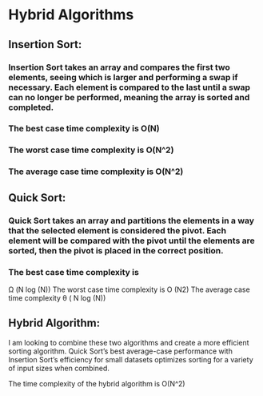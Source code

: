 # Hybrid Algorithms

## Insertion Sort:

### Insertion Sort takes an array and compares the first two elements, seeing which is larger and performing a swap if necessary. Each element is compared to the last until a swap can no longer be performed, meaning the array is sorted and completed.

### The best case time complexity is O(N)
### The worst case time complexity is O(N^2)
### The average case time complexity is O(N^2)

## Quick Sort:

### Quick Sort takes an array and partitions the elements in a way that the selected element is considered the pivot. Each element will be compared with the pivot until the elements are sorted, then the pivot is placed in the correct position.

### The best case time complexity is 
Ω (N log (N))
The worst case time complexity is O (N2)
The average case time complexity
θ 
( N log (N))

## Hybrid Algorithm:

I am looking to combine these two algorithms and create a more efficient sorting algorithm. Quick Sort’s best average-case performance with Insertion Sort’s efficiency for small datasets optimizes sorting for a variety of input sizes when combined.

The time complexity of the hybrid algorithm is O(N^2)
